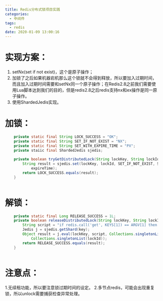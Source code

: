 ```yaml
---
title: Redis分布式锁项目实践
categories:
  - 中间件
tags:
  - redis
date: 2020-01-09 13:00:16
---
```


#  实现方案：

1. setNx(set if not exist)，这个是原子操作；
2. 加锁了之后如果机器宕机那么这个锁就不会得到释放，所以要加入过期时间，而且加入过期时间需要和setNx同一个原子操作；在Redis2.8之前我们需要使用Lua脚本达到我们的目的，但是redis2.8之后redis支持nx和ex操作是同一原子操作。
3. 使用ShardedJedis实现。

# 加锁：

```java
    private static final String LOCK_SUCCESS = "OK";
    private static final String SET_IF_NOT_EXIST = "NX";
    private static final String SET_WITH_EXPIRE_TIME = "PX";
    private staiic final ShardedJedis sjedis;
    
    private boolean tryGetDistributedLock(String lockKey, String lockId, int expireTime) {
        String result = sjedis.set(lockKey, lockId, SET_IF_NOT_EXIST, SET_WITH_EXPIRE_TIME,
            expireTime);
        return LOCK_SUCCESS.equals(result);
    }
```

![点击并拖拽以移动](data:image/gif;base64,R0lGODlhAQABAPABAP///wAAACH5BAEKAAAALAAAAAABAAEAAAICRAEAOw==)

#   解锁：

```java
    private static final Long RELEASE_SUCCESS = 1L;    
    private boolean releaseDistributedLock(String lockKey, String lockId) {
        String script = "if redis.call('get', KEYS[1]) == ARGV[1] then return redis.call('del', KEYS[1]) else return 0 end";
        Jedis j = sjedis.getShard(key);
        Object result = j.eval(lockKey, script, Collections.singletonList(lockKey),
            Collections.singletonList(lockId));
        return RELEASE_SUCCESS.equals(result);
    }
```

![点击并拖拽以移动](data:image/gif;base64,R0lGODlhAQABAPABAP///wAAACH5BAEKAAAALAAAAAABAAEAAAICRAEAOw==)

# **注意点：**

1.无续租功能，所以要注意锁过期时间的设定。
 2.多节点redis，可能会出现重复锁，所以unlock需要捕获检查异常处理。
